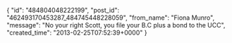  {
   "id": "484804048222199",
   "post_id": "462493170453287_484745448228059",
   "from_name": "Fiona Munro",
   "message": "No your right Scott, you file your B.C plus a bond to the UCC",
   "created_time": "2013-02-25T07:52:39+0000"
 }
